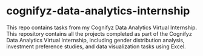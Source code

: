# cognifyz-data-analytics-internship
This repo contains tasks from my Cognifyz Data Analytics Virtual Internship. 
This repository contains all the projects completed as part of the Cognifyz Data Analytics Virtual Internship, including gender distribution analysis, investment preference studies, and data visualization tasks using Excel.
